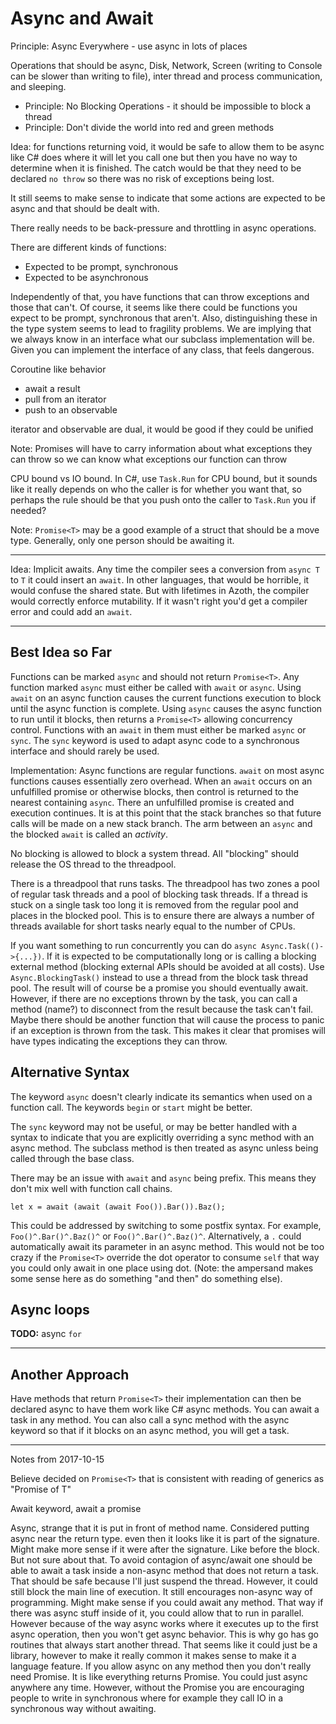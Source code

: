 # Async and Await

Principle: Async Everywhere - use async in lots of places

Operations that should be async, Disk, Network, Screen (writing to Console can be slower than writing to file), inter thread and process communication, and sleeping.

* Principle: No Blocking Operations - it should be impossible to block a thread
* Principle: Don't divide the world into red and green methods

Idea: for functions returning void, it would be safe to allow them to be async like C# does where it will let you call one but then you have no way to determine when it is finished. The catch would be that they need to be declared `no throw` so there was no risk of exceptions being lost.

It still seems to make sense to indicate that some actions are expected to be async and that should be dealt with.

There really needs to be back-pressure and throttling in async operations.

There are different kinds of functions:

* Expected to be prompt, synchronous
* Expected to be asynchronous

Independently of that, you have functions that can throw exceptions and those that can't. Of course, it seems like there could be functions you expect to be prompt, synchronous that aren't. Also, distinguishing these in the type system seems to lead to fragility problems. We are implying that we always know in an interface what our subclass implementation will be. Given you can implement the interface of any class, that feels dangerous.

Coroutine like behavior

* await a result
* pull from an iterator
* push to an observable

iterator and observable are dual, it would be good if they could be unified

Note: Promises will have to carry information about what exceptions they can throw so we can know what exceptions our function can throw

CPU bound vs IO bound. In C#, use `Task.Run` for CPU bound, but it sounds like it really depends on who the caller is for whether you want that, so perhaps the rule should be that you push onto the caller to `Task.Run` you if needed?

Note: `Promise<T>` may be a good example of a struct that should be a move type. Generally, only one person should be awaiting it.

-------

Idea: Implicit awaits. Any time the compiler sees a conversion from `async T` to `T` it could insert an `await`. In other languages, that would be horrible, it would confuse the shared state. But with lifetimes in Azoth, the compiler would correctly enforce mutability. If it wasn't right you'd get a compiler error and could add an `await`.

-------

## Best Idea so Far

Functions can be marked `async` and should not return `Promise<T>`. Any function marked `async` must either be called with `await` or `async`. Using `await` on an async function causes the current functions execution to block until the async function is complete. Using `async` causes the async function to run until it blocks, then returns a `Promise<T>` allowing concurrency control. Functions with an `await` in them must either be marked `async` or `sync`. The `sync` keyword is used to adapt async code to a synchronous interface and should rarely be used.

Implementation: Async functions are regular functions. `await` on most async functions causes essentially zero overhead. When an `await` occurs on an unfulfilled promise or otherwise blocks, then control is returned to the nearest containing `async`. There an unfulfilled promise is created and execution continues. It is at this point that the stack branches so that future calls will be made on a new stack branch. The arm between an `async` and the blocked `await` is called an *activity*.

No blocking is allowed to block a system thread. All "blocking" should release the OS thread to the threadpool.

There is a threadpool that runs tasks. The threadpool has two zones a pool of regular task threads and a pool of blocking task threads. If a thread is stuck on a single task too long it is removed from the regular pool and places in the blocked pool. This is to ensure there are always a number of threads available for short tasks nearly equal to the number of CPUs.

If you want something to run concurrently you can do `async Async.Task(()->{...})`. If it is expected to be computationally long or is calling a blocking external method (blocking external APIs should be avoided at all costs). Use `Async.BlockingTask()` instead to use a thread from the block task thread pool. The result will of course be a promise you should eventually await. However, if there are no exceptions thrown by the task, you can call a method (name?) to disconnect from the result because the task can't fail. Maybe there should be another function that will cause the process to panic if an exception is thrown from the task. This makes it clear that promises will have types indicating the exceptions they can throw.

## Alternative Syntax

The keyword `async` doesn't clearly indicate its semantics when used on a function call. The keywords `begin` or `start` might be better.

The `sync` keyword may not be useful, or may be better handled with a syntax to indicate that you are explicitly overriding a sync method with an async method. The subclass method is then treated as async unless being called through the base class.

There may be an issue with `await` and `async` being prefix. This means they don't mix well with function call chains.

    let x = await (await (await Foo()).Bar()).Baz();

This could be addressed by switching to some postfix syntax. For example, `Foo()^.Bar()^.Baz()^` or `Foo()^.Bar()^.Baz()^`. Alternatively, a `.` could automatically await its parameter in an async method. This would not be too crazy if the `Promise<T>` override the dot operator to consume `self` that way you could only await in one place using dot. (Note: the ampersand makes some sense here as do something "and then" do something else).

## Async loops

**TODO:** async `for`


-----

## Another Approach

Have methods that return `Promise<T>` their implementation can then be declared async to have them work like C# async methods. You can await a task in any method. You can also call a sync method with the async keyword so that if it blocks on an async method, you will get a task.

----

Notes from 2017-10-15

Believe decided on `Promise<T>` that is consistent with reading of generics as "Promise of T"

Await keyword, await a promise

Async, strange that it is put in front of method name. Considered putting async near the return type. even then it looks like it is part of the signature. Might make more sense if it were after the signature. Like before the block. But not sure about that. To avoid contagion of async/await one should be able to await a task inside a non-async method that does not return a task. That should be safe because I'll just suspend the thread. However, it could still block the main line of execution. It still encourages non-async way of programming. Might make sense if you could await any method. That way if there was async stuff inside of it, you could allow that to run in parallel. However because of the way async works where it executes up to the first async operation, then you won't get async behavior. This is why go has go routines that always start another thread. That seems like it could just be a library,  however to make it really common it makes sense to make it a language feature. If you allow async on any method then you don't really need Promise. It is like everything returns Promise. You could just async anywhere any time. However, without the Promise you are encouraging people to write in synchronous where for example they call IO in a synchronous way without awaiting.

